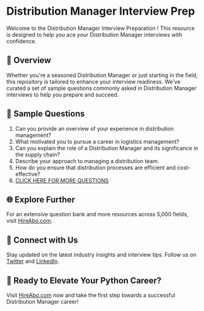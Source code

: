 # Distribution Manager Interview Prep

Welcome to the Distribution Manager Interview Preparation ! This resource is designed to help you ace your Distribution Manager interviews with confidence.

## 🚀 Overview

Whether you're a seasoned Distribution Manager or just starting in the field, this repository is tailored to enhance your interview readiness. We've curated a set of sample questions commonly asked in Distribution Manager interviews to help you prepare and succeed.

## 📝 Sample Questions

1. Can you provide an overview of your experience in distribution management?
2. What motivated you to pursue a career in logistics management?
3. Can you explain the role of a Distribution Manager and its significance in the supply chain?
4. Describe your approach to managing a distribution team.
5. How do you ensure that distribution processes are efficient and cost-effective?
6. [CLICK HERE FOR MORE QUESTIONS](https://hireabo.com/job/23_0_6/Distribution%20Manager)

## 🌐 Explore Further

For an extensive question bank and more resources across 5,000 fields, visit [HireAbo.com](https://www.hireabo.com).

## 📱 Connect with Us

Stay updated on the latest industry insights and interview tips. Follow us on [Twitter](https://twitter.com/hireabo) and [LinkedIn](https://www.linkedin.com/in/hire-abo-3609972a8/).

## 🚀 Ready to Elevate Your Python Career?

Visit [HireAbo.com](https://www.hireabo.com) now and take the first step towards a successful Distribution Manager career!